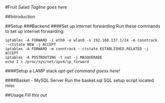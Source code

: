 #Fruit Salad
*Tagline goes here*

##Introduction

##Setup
###Backend
####Set up internet forwarding
Run these commands to set up internet forwarding:

    iptables -A FORWARD -i eth0 -o wlan0 -s 192.168.137.1/24 -m conntrack --ctstate NEW -j ACCEPT
    iptables -A FORWARD -m conntrack --ctstate ESTABLISHED,RELATED -j ACCEPT
    iptables -A POSTROUTING -t nat -j MASQUERADE
    echo 1 > /proc/sys/net/ipv4/ip_forward

####Setup a LAMP stack 
*apt-get command goess here!*

####Basket - MySQL Server
Run the basket.sql SQL setup script located misc

##Usage
*Fill this out*
